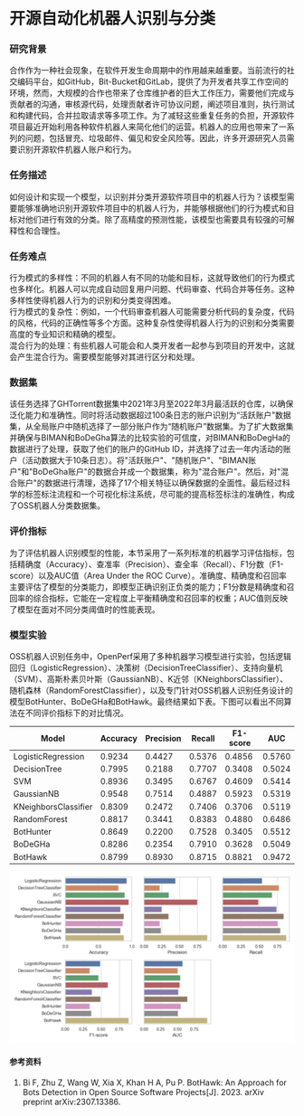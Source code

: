 # 开源自动化机器人识别与分类

### 研究背景
合作作为一种社会现象，在软件开发生命周期中的作用越来越重要。当前流行的社交编码平台，如GitHub，Bit-Bucket和GitLab，提供了为开发者共享工作空间的环境，然而，大规模的合作也带来了仓库维护者的巨大工作压力，需要他们完成与贡献者的沟通，审核源代码，处理贡献者许可协议问题，阐述项目准则，执行测试和构建代码，合并拉取请求等多项工作。为了减轻这些重复任务的负担，开源软件项目最近开始利用各种软件机器人来简化他们的运营。机器人的应用也带来了一系列的问题，包括冒充、垃圾邮件、偏见和安全风险等。因此，许多开源研究人员需要识别开源软件机器人账户和行为。

### 任务描述
如何设计和实现一个模型，以识别并分类开源软件项目中的机器人行为？该模型需要能够准确地识别开源软件项目中的机器人行为，并能够根据他们的行为模式和目标对他们进行有效的分类。除了高精度的预测性能，该模型也需要具有较强的可解释性和合理性。

### 任务难点
行为模式的多样性：不同的机器人有不同的功能和目标，这就导致他们的行为模式也多样化。机器人可以完成自动回复用户问题、代码审查、代码合并等任务。这种多样性使得机器人行为的识别和分类变得困难。  
行为模式的复杂性：例如，一个代码审查机器人可能需要分析代码的复杂度，代码的风格，代码的正确性等多个方面。这种复杂性使得机器人行为的识别和分类需要高度的专业知识和精确的模型。  
混合行为的处理：有些机器人可能会和人类开发者一起参与到项目的开发中，这就会产生混合行为。需要模型能够对其进行区分和处理。

### 数据集
该任务选择了GHTorrent数据集中2021年3月至2022年3月最活跃的仓库，以确保泛化能力和准确性。同时将活动数据超过100条日志的账户识别为“活跃账户”数据集，从全局账户中随机选择了一部分账户作为“随机账户”数据集。为了扩大数据集并确保与BIMAN和BoDeGha算法的比较实验的可信度，对BIMAN和BoDegHa的数据进行了处理，获取了他们的账户的GitHub ID，并选择了过去一年内活动的账户（活动数据大于10条日志）。将"活跃账户"、"随机账户"、"BIMAN账户"和"BoDeGha账户"的数据合并成一个数据集，称为"混合账户"。然后，对"混合账户"的数据进行清理，选择了17个相关特征以确保数据的全面性。最后经过科学的标签标注流程和一个可视化标注系统，尽可能的提高标签标注的准确性，构成了OSS机器人分类数据集。

### 评价指标
为了评估机器人识别模型的性能，本节采用了一系列标准的机器学习评估指标，包括精确度（Accuracy）、查准率（Precision）、查全率（Recall）、F1分数（F1-score）以及AUC值（Area Under the ROC Curve）。准确度、精确度和召回率主要评估了模型的分类能力，即模型正确识别正负类的能力；F1分数是精确度和召回率的综合指标，它能在一定程度上平衡精确度和召回率的权重；AUC值则反映了模型在面对不同分类阈值时的性能表现。

### 模型实验

OSS机器人识别任务中，OpenPerf采用了多种机器学习模型进行实验，包括逻辑回归（LogisticRegression）、决策树（DecisionTreeClassifier）、支持向量机（SVM）、高斯朴素贝叶斯（GaussianNB）、K近邻（KNeighborsClassifier）、随机森林（RandomForestClassifier），以及专门针对OSS机器人识别任务设计的模型BotHunter、BoDeGHa和BotHawk。最终结果如下表。下图可以看出不同算法在不同评价指标下的对比情况。

|Model|Accuracy|Precision|Recall|F1-score|AUC|
|  ----  | ----  | ----  | ----  | ----  | ----  |
|LogisticRegression|0.9234|0.4427|0.5376|0.4856|0.5760|
|DecisionTree|0.7995|0.2188|0.7707|0.3408|0.5024|
|SVM|0.8936	|0.3495|0.6767|0.4609|0.5414|
|GaussianNB|0.9548|0.7514|0.4887|0.5923|0.5319|
|KNeighborsClassifier|0.8309|0.2472|0.7406|0.3706|0.5119|
|RandomForest|0.8817|0.3441|0.8383|0.4880|0.6486|
|BotHunter|0.8649|0.2200|0.7528|0.3405|0.5512|
|BoDeGHa|0.8286|0.2354|0.7910|0.3628|0.5049|
|BotHawk|0.8799|0.8930|0.8715|0.8821|0.9472|

![Alt text](result.png)

#### 参考资料
1. Bi F, Zhu Z, Wang W, Xia X, Khan H A, Pu P. BotHawk: An Approach for Bots Detection in Open Source Software Projects[J]. 2023. arXiv preprint arXiv:2307.13386.
